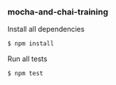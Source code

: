 ### mocha-and-chai-training

Install all dependencies

```sh
$ npm install
```

Run all tests

```sh
$ npm test
```
